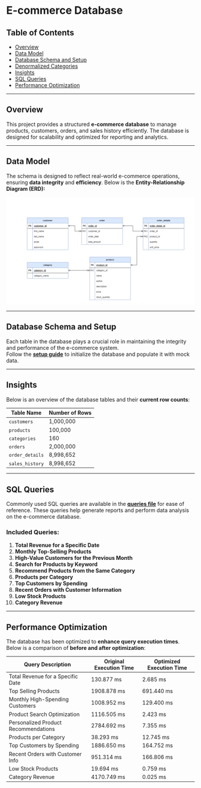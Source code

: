 # E-commerce Database

## Table of Contents

- [Overview](#overview)
- [Data Model](#data-model)
- [Database Schema and Setup](#database-schema-and-setup)
- [Denormalized Categories](./denormalized-categories.md)
- [Insights](#insights)
- [SQL Queries](#sql-queries)
- [Performance Optimization](#performance-optimization)

---

## Overview

This project provides a structured **e-commerce database** to manage products, customers, orders, and sales history efficiently. The database is designed for scalability and optimized for reporting and analytics.

---

## Data Model

The schema is designed to reflect real-world e-commerce operations, ensuring **data integrity** and **efficiency**. Below is the **Entity-Relationship Diagram (ERD):**

![ER Diagram](./ecommerce-ERD.drawio.png)

---

## Database Schema and Setup

Each table in the database plays a crucial role in maintaining the integrity and performance of the e-commerce system.  
Follow the **[setup guide](./setup.md)** to initialize the database and populate it with mock data.

---

## Insights

Below is an overview of the database tables and their **current row counts**:

| Table Name      | Number of Rows |
| --------------- | -------------- |
| `customers`     | 1,000,000      |
| `products`      | 100,000        |
| `categories`    | 160            |
| `orders`        | 2,000,000      |
| `order_details` | 8,998,652      |
| `sales_history` | 8,998,652      |

---

## SQL Queries

Commonly used SQL queries are available in the **[queries file](./queries.md)** for ease of reference. These queries help generate reports and perform data analysis on the e-commerce database.

### Included Queries:

1. **Total Revenue for a Specific Date**
2. **Monthly Top-Selling Products**
3. **High-Value Customers for the Previous Month**
4. **Search for Products by Keyword**
5. **Recommend Products from the Same Category**
6. **Products per Category**
7. **Top Customers by Spending**
8. **Recent Orders with Customer Information**
9. **Low Stock Products**
10. **Category Revenue**

---

## Performance Optimization

The database has been optimized to **enhance query execution times**. Below is a comparison of **before and after optimization**:

| Query Description                    | Original Execution Time | Optimized Execution Time |
| ------------------------------------ | ----------------------- | ------------------------ |
| Total Revenue for a Specific Date    | 130.877 ms              | 2.685 ms                 |
| Top Selling Products                 | 1908.878 ms             | 691.440 ms               |
| Monthly High-Spending Customers      | 1008.952 ms             | 129.400 ms               |
| Product Search Optimization          | 1116.505 ms             | 2.423 ms                 |
| Personalized Product Recommendations | 2784.692 ms             | 7.355 ms                 |
| Products per Category                | 38.293 ms               | 12.745 ms                |
| Top Customers by Spending            | 1886.650 ms             | 164.752 ms               |
| Recent Orders with Customer Info     | 951.314 ms              | 166.806 ms               |
| Low Stock Products                   | 19.694 ms               | 0.759 ms                 |
| Category Revenue                     | 4170.749 ms             | 0.025 ms                 |

